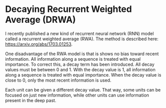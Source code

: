 # Decaying Recurrent Weighted Average (DRWA)

I recently published a new kind of recurrent neural network (RNN) model called a recurrent weighted average (RWA). The method is described here: https://arxiv.org/abs/1703.01253.

One disadvantage of the RWA model is that is shows no bias toward recent information. All information along a sequence is treated with equal importance. To correct this, a decay term has been introduced. All decay values must be between 0 and 1. With the decay value is 1, all information along a sequence is treated with equal importance. When the decay value is close to 0, only the most recent information is used.

Each unit can be given a different decay value. That way, some units can be focused on just new information, while other units can use information present in the deep past.

